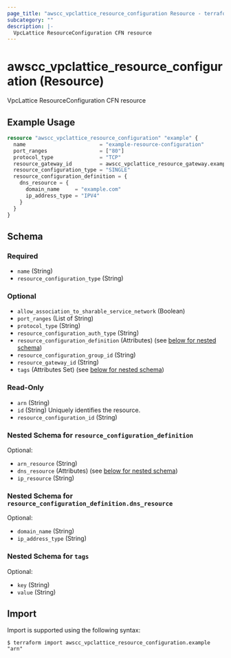 ```yaml
---
page_title: "awscc_vpclattice_resource_configuration Resource - terraform-provider-awscc"
subcategory: ""
description: |-
  VpcLattice ResourceConfiguration CFN resource
---
```


# awscc_vpclattice_resource_configuration (Resource)

VpcLattice ResourceConfiguration CFN resource

## Example Usage

```terraform
resource "awscc_vpclattice_resource_configuration" "example" {
  name                        = "example-resource-configuration"
  port_ranges                 = ["80"]
  protocol_type               = "TCP"
  resource_gateway_id         = awscc_vpclattice_resource_gateway.example.id
  resource_configuration_type = "SINGLE"
  resource_configuration_definition = {
    dns_resource = {
      domain_name     = "example.com"
      ip_address_type = "IPV4"
    }
  }
}
```

<!-- schema generated by tfplugindocs -->
## Schema

### Required

- `name` (String)
- `resource_configuration_type` (String)

### Optional

- `allow_association_to_sharable_service_network` (Boolean)
- `port_ranges` (List of String)
- `protocol_type` (String)
- `resource_configuration_auth_type` (String)
- `resource_configuration_definition` (Attributes) (see [below for nested schema](#nestedatt--resource_configuration_definition))
- `resource_configuration_group_id` (String)
- `resource_gateway_id` (String)
- `tags` (Attributes Set) (see [below for nested schema](#nestedatt--tags))

### Read-Only

- `arn` (String)
- `id` (String) Uniquely identifies the resource.
- `resource_configuration_id` (String)

<a id="nestedatt--resource_configuration_definition"></a>
### Nested Schema for `resource_configuration_definition`

Optional:

- `arn_resource` (String)
- `dns_resource` (Attributes) (see [below for nested schema](#nestedatt--resource_configuration_definition--dns_resource))
- `ip_resource` (String)

<a id="nestedatt--resource_configuration_definition--dns_resource"></a>
### Nested Schema for `resource_configuration_definition.dns_resource`

Optional:

- `domain_name` (String)
- `ip_address_type` (String)



<a id="nestedatt--tags"></a>
### Nested Schema for `tags`

Optional:

- `key` (String)
- `value` (String)

## Import

Import is supported using the following syntax:

```shell
$ terraform import awscc_vpclattice_resource_configuration.example "arn"
```

